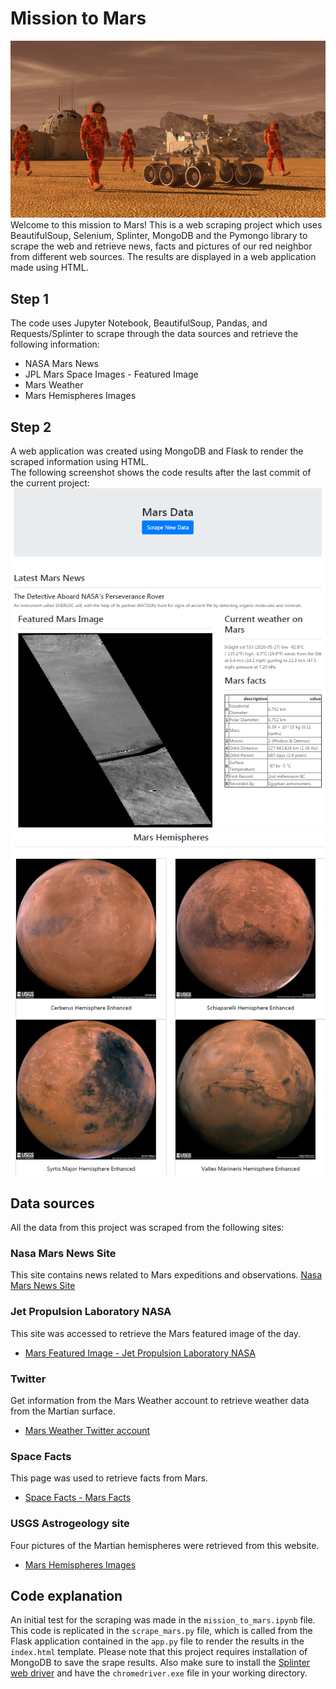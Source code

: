 # Mission to Mars
![mission-to-mars](https://github.com/JaviSandoval94/web-scraping-challenge/blob/master/Missions_to_Mars/pictures/mission_to_mars.png)
Welcome to this mission to Mars! This is a web scraping project which uses BeautifulSoup, Selenium, Splinter, MongoDB and the Pymongo library to scrape the web and retrieve news, facts and pictures of our red neighbor from different web sources. The results are displayed in a web application made using HTML.

## Step 1
The code uses Jupyter Notebook, BeautifulSoup, Pandas, and Requests/Splinter to scrape through the data sources and retrieve the following information:
  * NASA Mars News
  * JPL Mars Space Images - Featured Image
  * Mars Weather
  * Mars Hemispheres Images
  
 ## Step 2
 A web application was created using MongoDB and Flask to render the scraped information using HTML.<br>
 The following screenshot shows the code results after the last commit of the current project:
 ![mars-scrape](https://github.com/JaviSandoval94/web-scraping-challenge/blob/master/Missions_to_Mars/pictures/Mars-web-app-1-updated.PNG)
 ![mars-scrape-hemispheres](https://github.com/JaviSandoval94/web-scraping-challenge/blob/master/Missions_to_Mars/pictures/Mars-web-app-2-updated.PNG)
 
 ## Data sources
 All the data from this project was scraped from the following sites:
 ### Nasa Mars News Site
 This site contains news related to Mars expeditions and observations.
 [Nasa Mars News Site](https://mars.nasa.gov/news/?page=0&per_page=40&order=publish_date+desc%2Ccreated_at+desc&search=&category=19%2C165%2C184%2C204&blank_scope=Latest)
 ### Jet Propulsion Laboratory NASA
 This site was accessed to retrieve the Mars featured image of the day.
 * [Mars Featured Image - Jet Propulsion Laboratory NASA](https://www.jpl.nasa.gov/spaceimages/?search=&category=Mars)
 ### Twitter
 Get information from the Mars Weather account to retrieve weather data from the Martian surface.
 * [Mars Weather Twitter account](https://twitter.com/marswxreport?lang=en)
 ### Space Facts
 This page was used to retrieve facts from Mars.
 * [Space Facts - Mars Facts](https://space-facts.com/mars/)
 ### USGS Astrogeology site
 Four pictures of the Martian hemispheres were retrieved from this website.
 * [Mars Hemispheres Images](https://astrogeology.usgs.gov/search/results?q=hemisphere+enhanced&k1=target&v1=Mars)
 
 ## Code explanation
An initial test for the scraping was made in the `mission_to_mars.ipynb` file. This code is replicated in the `scrape_mars.py` file, which is called from the Flask application contained in the `app.py` file to render the results in the `index.html` template. Please note that this project requires installation of MongoDB to save the srape results. Also make sure to install the [Splinter web driver](https://splinter.readthedocs.io/en/latest/drivers/chrome.html) and have the `chromedriver.exe` file in your working directory.
